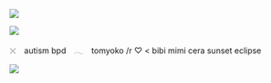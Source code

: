 ![](https://i.postimg.cc/brsrtvW2/Untitled10-20250207070828.png)

![](https://i.postimg.cc/853FzD3P/Untitled10-20250207070743.png)


𓏴⠀  autism bpd　𓂃⠀
tomyoko /r ♡ < bibi mimi cera sunset eclipse

![](https://i.postimg.cc/zGMjbLQT/Untitled10-20250207071118.png)

